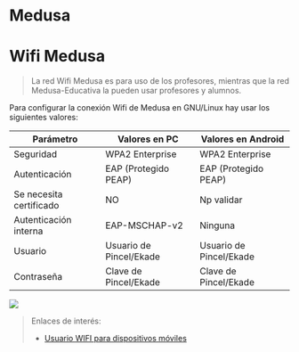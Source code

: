 
# Medusa

# Wifi Medusa

> La red Wifi Medusa es para uso de los profesores, mientras que la red Medusa-Educativa
la pueden usar profesores y alumnos.

Para configurar la conexión Wifi de Medusa en GNU/Linux hay usar los siguientes valores:

| Parámetro               | Valores en PC           | Valores en Android      |
| ----------------------- | ----------------------- | ----------------------- |
| Seguridad               | WPA2 Enterprise         | WPA2 Enterprise         |
| Autenticación           | EAP (Protegido PEAP)    | EAP (Protegido PEAP)    |
| Se necesita certificado | NO                      | Np validar              |
| Autenticación interna   | EAP-MSCHAP-v2           | Ninguna                 |
| Usuario                 | Usuario de Pincel/Ekade | Usuario de Pincel/Ekade |
| Contraseña              | Clave de Pincel/Ekade   | Clave de Pincel/Ekade   |

![](images/medusa-wifi-linux.png)

> Enlaces de interés:
>
> * [Usuario WIFI para dispositivos móviles](https://www3.gobiernodecanarias.org/educacion/cau_ce/servicios/web/noticias/usuario-wifi-dispositivos-moviles)
